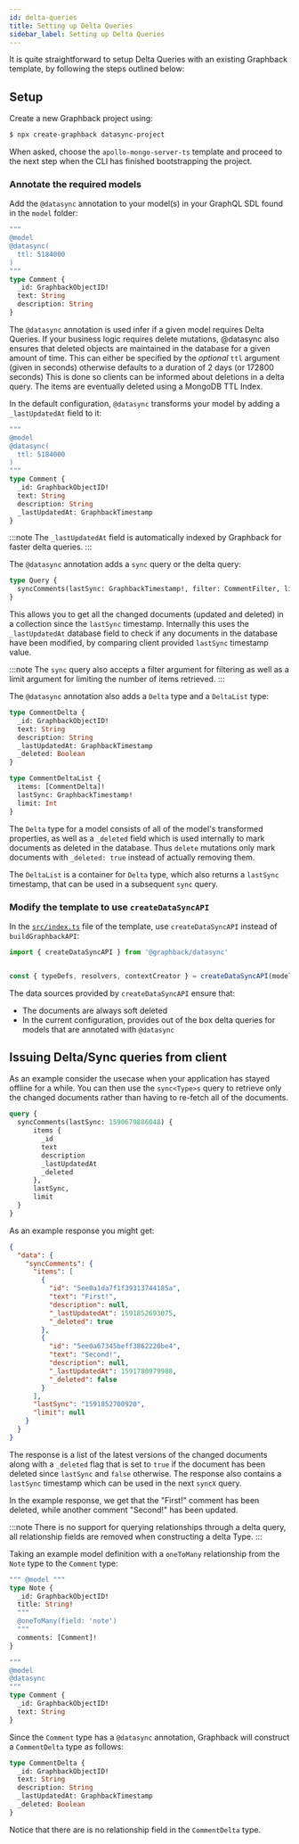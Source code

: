 ```yaml
---
id: delta-queries
title: Setting up Delta Queries
sidebar_label: Setting up Delta Queries
---
```


It is quite straightforward to setup Delta Queries with an existing Graphback template, by following the steps outlined below:

## Setup

Create a new Graphback project using:
```bash
$ npx create-graphback datasync-project
```
When asked, choose the `apollo-mongo-server-ts` template and proceed to the next step when the CLI has finished bootstrapping the project.

### Annotate the required models

Add the `@datasync` annotation to your model(s) in your GraphQL SDL found in the `model` folder:

```graphql {3}
""" 
@model
@datasync(
  ttl: 5184000
)
"""
type Comment {
  _id: GraphbackObjectID!
  text: String
  description: String
}
```

The `@datasync` annotation is used infer if a given model requires Delta Queries. If your business logic requires delete mutations, @datasync also ensures that deleted objects are maintained in the database for a given amount of time. This can either be specified by the *optional* `ttl` argument (given in seconds) otherwise defaults to a duration of 2 days (or 172800 seconds) This is done so clients can be informed about deletions in a delta query. The items are eventually deleted using a MongoDB TTL Index.

In the default configuration, `@datasync` transforms your model by adding a `_lastUpdatedAt` field to it:

```graphql {9}
""" 
@model
@datasync(
  ttl: 5184000
)
"""
type Comment {
  _id: GraphbackObjectID!
  text: String
  description: String
  _lastUpdatedAt: GraphbackTimestamp
}
```

:::note
The `_lastUpdatedAt` field is automatically indexed by Graphback for faster delta queries.
:::

The `@datasync` annotation adds a `sync` query or the delta query:
```graphql
type Query {
  syncComments(lastSync: GraphbackTimestamp!, filter: CommentFilter, limit: Int): CommentDeltaList!
}
```

This allows you to get all the changed documents (updated and deleted) in a collection since the `lastSync` timestamp. Internally this uses the `_lastUpdatedAt` database field to check if any documents in the database have been modified, by comparing client provided `lastSync` timestamp value.

:::note
The `sync` query also accepts a filter argument for filtering as well as a limit argument for limiting the number of items retrieved.
:::

The `@datasync` annotation also adds a `Delta` type and a `DeltaList` type:
```graphql
type CommentDelta {
  _id: GraphbackObjectID!
  text: String
  description: String
  _lastUpdatedAt: GraphbackTimestamp
  _deleted: Boolean
}

type CommentDeltaList {
  items: [CommentDelta]!
  lastSync: GraphbackTimestamp!
  limit: Int
}
```

The `Delta` type for a model consists of all of the model's transformed properties, as well as a `_deleted` field which is used internally to mark documents as deleted in the database. Thus `delete` mutations only mark documents with `_deleted: true` instead of actually removing them.

The `DeltaList` is a container for `Delta` type, which also returns a `lastSync` timestamp, that can be used in a subsequent `sync` query.

### Modify the template to use `createDataSyncAPI`

In the [`src/index.ts`](https://github.com/aerogear/graphback/blob/templates-release/templates/ts-apollo-mongodb-backend/src/index.ts) file of the template, use  `createDataSyncAPI` instead of `buildGraphbackAPI`:

```typescript
import { createDataSyncAPI } from '@graphback/datasync'


const { typeDefs, resolvers, contextCreator } = createDataSyncAPI(modelDefs, { db });;
```
The data sources provided by `createDataSyncAPI` ensure that:
- The documents are always soft deleted
- In the current configuration, provides out of the box delta queries for models that are annotated with `@datasync`

## Issuing Delta/Sync queries from client

As an example consider the usecase when your application has stayed offline for a while. You can then use the `sync<Type>s` query to retrieve only the changed documents rather than having to re-fetch all of the documents.

```graphql
query {
  syncComments(lastSync: 1590679886048) {
      items {
        _id
        text
        description
        _lastUpdatedAt
        _deleted
      },
      lastSync,
      limit
  }
}
```

As an example response you might get:

```json
{
  "data": {
    "syncComments": {
      "items": [
        {
          "id": "5ee0a1da7f1f39313744185a",
          "text": "First!",
          "description": null,
          "_lastUpdatedAt": 1591852693075,
          "_deleted": true
        },
        {
          "id": "5ee0a67345beff3862220be4",
          "text": "Second!",
          "description": null,
          "_lastUpdatedAt": 1591780979988,
          "_deleted": false
        }
      ],
      "lastSync": "1591852700920",
      "limit": null
    }
  }
}
```

The response is a list of the latest versions of the changed  documents along with a `_deleted` flag that is set to `true` if the document has been deleted since `lastSync` and `false` otherwise. The response also contains a `lastSync` timestamp which can be used in the next `syncX` query.

In the example response, we get that the "First!" comment has been deleted, while another comment "Second!" has been updated.

:::note
There is no support for querying relationships through a delta query, all relationship fields are removed when constructing a delta Type.
:::

Taking an example model definition with a `oneToMany` relationship from the `Note` type to the `Comment` type:

```graphql
""" @model """
type Note {
  _id: GraphbackObjectID!
  title: String!
  """
  @oneToMany(field: 'note')
  """
  comments: [Comment]!
}

""" 
@model
@datasync
"""
type Comment {
  _id: GraphbackObjectID!
  text: String
}
```

Since the `Comment` type has a `@datasync` annotation, Graphback will construct a `CommentDelta` type as follows:

```graphql
type CommentDelta {
  _id: GraphbackObjectID!
  text: String
  description: String
  _lastUpdatedAt: GraphbackTimestamp
  _deleted: Boolean
}
```

Notice that there are is no relationship field in the `CommentDelta` type.